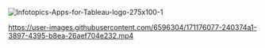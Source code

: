 ![Infotopics-Apps-for-Tableau-logo-275x100-1](https://user-images.githubusercontent.com/6596304/171176046-2ab18edd-a831-4a9e-b77d-df4431432c46.png)


https://user-images.githubusercontent.com/6596304/171176077-240374a1-3897-4395-b8ea-26aef704e232.mp4


